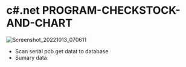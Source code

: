 # c#.net PROGRAM-CHECKSTOCK-AND-CHART
![Screenshot_20221013_070611](https://user-images.githubusercontent.com/114007549/195592078-5a4be7ad-67b3-4eeb-b178-208e66eb2582.png)

* Scan serial pcb get datat to database
* Sumary data
